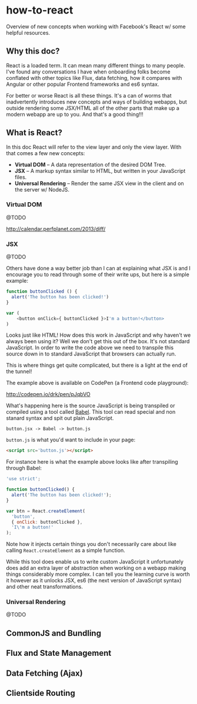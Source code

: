 # how-to-react

Overview of new concepts when working with
Facebook's React w/ some helpful resources.

## Why this doc?

React is a loaded term. It can mean many different things to many people.
I've found any conversations I have when onboarding folks become conflated
with other topics like Flux, data fetching, how it compares with
Angular or other popular Frontend frameworks and es6 syntax.

For better or worse React is all these things. It's a can of worms that
inadvertently introduces new concepts and ways of building webapps, but
outside rendering some JSX/HTML all of the other parts that make up a
modern webapp are up to you. And that's a good thing!!!

## What is React?

In this doc React will refer to the view layer and only the view layer.
With that comes a few new concepts:

- **Virtual DOM** – A data representation of the desired DOM Tree.
- **JSX** – A markup syntax similar to HTML, but written in your JavaScript files.
- **Universal Rendering** – Render the same JSX view in the client and on the server w/ NodeJS.

### Virtual DOM

@TODO

http://calendar.perfplanet.com/2013/diff/

### JSX

@TODO

Others have done a way better job than I can at explaining
what JSX is and I encourage you to read through some of
their write ups, but here is a simple example:

```js
function buttonClicked () {
  alert('The button has been clicked!')
}

var (
    <button onClick={ buttonClicked }>I'm a button!</button>
)
```

Looks just like HTML! How does this work in JavaScript and
why haven't we always been using it? Well we don't
get this out of the box. It's not standard JavaScript.
In order to write the code above we need to transpile this
source down in to standard JavaScript that browsers can actually run.

This is where things get quite complicated, but there is
a light at the end of the tunnel!

The example above is available on CodePen (a Frontend code playground):

http://codepen.io/drk/pen/pJqbVO

What's happening here is the source JavaScript is being transpiled or
compiled using a tool called [Babel](https://babeljs.io).
This tool can read special and non stanard syntax and spit out plain JavaScript.

```
button.jsx -> Babel -> button.js
```

`button.js` is what you'd want to include in your page:

```html
<script src='button.js'></script>
```

For instance here is what the example above looks like after transpiling through
Babel:

```js
'use strict';

function buttonClicked() {
  alert('The button has been clicked!');
}

var btn = React.createElement(
  'button',
  { onClick: buttonClicked },
  'I\'m a button!'
);
```

Note how it injects certain things you don't necessarily care about like
calling `React.createElement` as a simple function.

While this tool does enable us to write custom JavaScript it unfortunately
does add an extra layer of abstraction when working on a webapp making
things considerably more complex. I can tell you the learning curve is worth
it however as it unlocks JSX, es6 (the next version of JavaScript syntax)
and other neat transformations.

### Universal Rendering

@TODO

## CommonJS and Bundling

## Flux and State Management

## Data Fetching (Ajax)

## Clientside Routing
